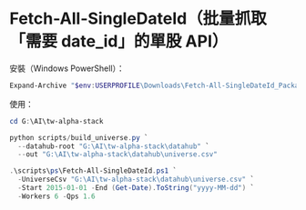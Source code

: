 # Fetch-All-SingleDateId（批量抓取「需要 date_id」的單股 API）

安裝（Windows PowerShell）：
```powershell
Expand-Archive "$env:USERPROFILE\Downloads\Fetch-All-SingleDateId_Package.zip" -DestinationPath "G:\AI\tw-alpha-stack" -Force
```

使用：
```powershell
cd G:\AI\tw-alpha-stack

python scripts/build_universe.py `
  --datahub-root "G:\AI\tw-alpha-stack\datahub" `
  --out "G:\AI\tw-alpha-stack\datahub\universe.csv"

.\scripts\ps\Fetch-All-SingleDateId.ps1 `
  -UniverseCsv "G:\AI\tw-alpha-stack\datahub\universe.csv" `
  -Start 2015-01-01 -End (Get-Date).ToString("yyyy-MM-dd") `
  -Workers 6 -Qps 1.6
```
